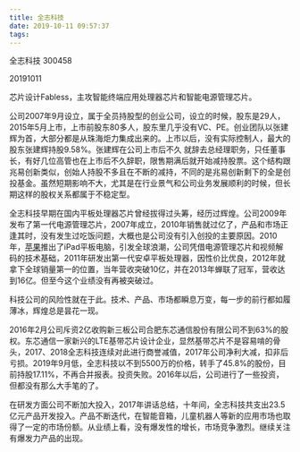 ```yaml
---
title: 全志科技
date: 2019-10-11 09:57:37
tags:
---
```


全志科技 300458



20191011



芯片设计Fabless，主攻智能终端应用处理器芯片和智能电源管理芯片。



公司2007年9月设立，属于全员持股型的创业公司，设立的时候，股东是29人，2015年5月上市，上市前股东80多人，股东里几乎没有VC、PE。创业团队以张建辉为首，大部分都是从珠海炬力集成出来的。上市以后，没有实际控制人，最大的股东张建辉持股9.58%。张建辉在公司上市后不久 就辞去总经理职务，只任董事长，有好几位高管也在上市后不久辞职，限售期满后就开始减持股票。这个结构跟兆易创新类似，创始人持股不多且在不断的减持，不同的是兆易创新剩下的全是创投基金。虽然短期影响不大，尤其是在行业景气和公司业务发展顺利的时候，但长期这样的股权关系都属于不稳定型。



全志科技早期在国内平板处理器芯片曾经拔得过头筹，经历过辉煌。公司2009年发布了第一代电源管理芯片，2007年成立，2010年销售就过亿了，产品和市场正逢其时，没有发生过吃饭问题，大概也是公司没有引入创投的主要原因。2010年，[苹果](https://www.taoguba.com.cn/barRedirect?stockName=苹果)推出了iPad平板电脑，引发全球浪潮，公司凭借电源管理芯片和视频解码的技术基础，2011年研发出第一代安卓平板处理器，因性价比优良，2012年就拿下全球销量第一的位置，当年营收突破10亿，并在2013年蝉联了冠军，营收达到16亿。但至今这个业绩没有再被突破过。



科技公司的风险性就在于此。技术、产品、市场都瞬息万变，每一步的前行都如履薄冰，辉煌总是昙花一现。



2016年2月公司斥资2亿收购新三板公司合肥东芯通信股份有限公司不到63%的股权。东芯通信一家新兴的LTE基带芯片设计企业，显然基带芯片不是容易啃的骨头，2017、2018全志科技连续对此进行商誉减值，2017年公司净利大减，扣非后亏损。2019年9月低，全志科技以不到5500万的价格，转手了45.8%的股份，目前持股17.11%，不再合并报表。投资失败。2016年以后，公司进行了一些投资，但都没有那么大手笔的了。



在研发方面公司不断加大投入，2017年讲话总结，十年间，全志科技共支出23.5亿元产品开发投入。产品不断迭代，在智能音箱，儿童机器人等新的应用市场也取得了一定的市场份额。从业绩上看，没有爆发性的增长，市场竞争激烈。继续关注有爆发力产品的出现。
